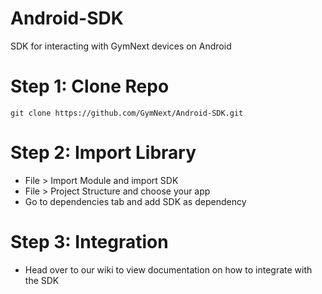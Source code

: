 # Android-SDK
SDK for interacting with GymNext devices on Android

# Step 1:  Clone Repo

```
git clone https://github.com/GymNext/Android-SDK.git
```

# Step 2: Import Library

* File > Import Module and import SDK
* File > Project Structure and choose your app
* Go to dependencies tab and add SDK as dependency

# Step 3: Integration

* Head over to our wiki to view documentation on how to integrate with the SDK
